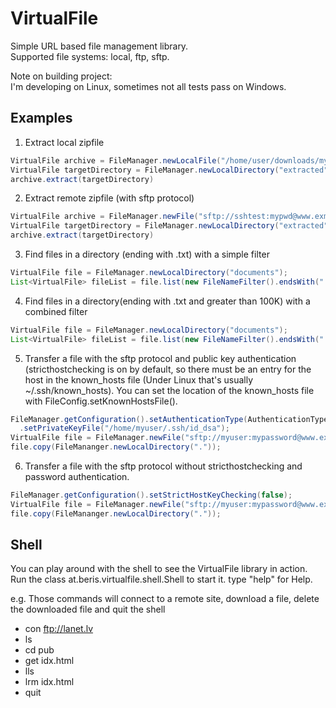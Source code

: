 # VirtualFile
Simple URL based file management library.<br/>
Supported file systems: local, ftp, sftp.

Note on building project:<br/>
I'm developing on Linux, sometimes not all tests pass on Windows.

## Examples ##

1) Extract local zipfile
```java
VirtualFile archive = FileManager.newLocalFile("/home/user/downloads/mytestapp.zip")
VirtualFile targetDirectory = FileManager.newLocalDirectory("extracted");
archive.extract(targetDirectory)
```
2) Extract remote zipfile (with sftp protocol)
```java
VirtualFile archive = FileManager.newFile("sftp://sshtest:mypwd@www.exmaple.com:22/home/sshtest/mytestapp.zip")
VirtualFile targetDirectory = FileManager.newLocalDirectory("extracted");
archive.extract(targetDirectory)
```
3) Find files in a directory (ending with .txt) with a simple filter
```java
VirtualFile file = FileManager.newLocalDirectory("documents");
List<VirtualFile> fileList = file.list(new FileNameFilter().endsWith(".txt"));
```

4) Find files in a directory(ending with .txt and greater than 100K) with a combined filter
```java
VirtualFile file = FileManager.newLocalDirectory("documents");
List<VirtualFile> fileList = file.list(new FileNameFilter().endsWith(".txt").and(new FileSizeFilter().greaterThan(100*1024L)));
```

5) Transfer a file with the sftp protocol and public key authentication (stricthostchecking is on by default, so there must be an entry for the host in the known_hosts file (Under Linux that's usually ~/.ssh/known_hosts). You can set the location of the known_hosts file with FileConfig.setKnownHostsFile().
```java
FileManager.getConfiguration().setAuthenticationType(AuthenticationType.PUBLIC_KEY)
  .setPrivateKeyFile("/home/myuser/.ssh/id_dsa");
VirtualFile file = FileManager.newFile("sftp://myuser:mypassword@www.example.com:22/home/myuser/mydocuments.zip");
file.copy(FileMananger.newLocalDirectory("."));
```

6) Transfer a file with the sftp protocol without stricthostchecking and password authentication.
```java
FileManager.getConfiguration().setStrictHostKeyChecking(false);
VirtualFile file = FileManager.newFile("sftp://myuser:mypassword@www.example.com:22/home/myuser/mydocuments.zip", configurator);
file.copy(FileMananger.newLocalDirectory("."));
```

## Shell ##

You can play around with the shell to see the VirtualFile library in action.
Run the class at.beris.virtualfile.shell.Shell to start it. type "help" for Help.

e.g. Those commands will connect to a remote site, download a file, delete the downloaded file and quit the shell

* con ftp://lanet.lv
* ls
* cd pub
* get idx.html
* lls
* lrm idx.html
* quit
